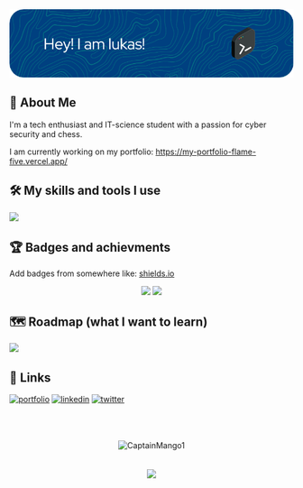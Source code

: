 <div align="center">
<img src="./dang.png">
</div>

## 🚀 About Me
I'm a tech enthusiast and IT-science student with a passion for cyber security and chess.

I am currently working on my portfolio: https://my-portfolio-flame-five.vercel.app/


## 🛠 My skills and tools I use
<img src="https://skillicons.dev/icons?i=androidstudio,arduino,bash,bootstrap,c,codepen,css,dart,discord,bots,express,flutter,figma,firebase,git,github,gradle,html,idea,java,js,jquery,linkedin,linux,md,mastodon,materialui,maven,mongodb,mysql,nodejs,ps,php,postgres,postman,powershell,py,raspberrypi,react,regex,sass,stackoverflow,svg,twitter,ts,vercel,vim,visualstudio,vscode,wordpress&perline=10" />

## 🏆 Badges and achievments

Add badges from somewhere like: [shields.io](https://shields.io/)

<div align="center">
    <img src="https://komarev.com/ghpvc/?username=CaptainMango1&color=green"/>
    <img src="https://img.shields.io/github/followers/CaptainMango1"/>
</div>


## 🗺 Roadmap (what I want to learn)

<img src="https://skillicons.dev/icons?i=alpinejs,angular,astro,aws,azure,blender,cpp,docker,electron,nextjs,rust,tailwind,tauri,threejs,vue&perline=5" />


## 🔗 Links
[![portfolio](https://img.shields.io/badge/my_portfolio-000?style=for-the-badge&logo=ko-fi&logoColor=white)](https://katherineoelsner.com/)
[![linkedin](https://img.shields.io/badge/linkedin-0A66C2?style=for-the-badge&logo=linkedin&logoColor=white)](https://www.linkedin.com/)
[![twitter](https://img.shields.io/badge/twitter-1DA1F2?style=for-the-badge&logo=twitter&logoColor=white)](https://twitter.com/)


<div align="center">
  <br>
  <br>
  <br>
  <img src="https://github-profile-trophy.vercel.app/?username=CaptainMango1&theme=gruvbox&row=2&column=3" alt="CaptainMango1" />
  <br>
  <br>
  <br>
  <a href="https://discord.com/users/604793540395925536"><img src="https://lanyard.cnrad.dev/api/604793540395925536" /></a
  <br>
    <br>
    <br>
    <br>
    
</div>
